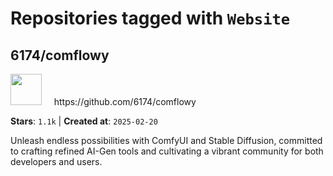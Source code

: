 # Repositories tagged with `Website`


## 6174/comflowy


<a href='https://github.com/6174/comflowy'>
<img src="https://avatars.githubusercontent.com/u/3872872?v=4" width="50" height="50"></a> &nbsp; &nbsp; https://github.com/6174/comflowy

**Stars**: `1.1k` | **Created at**: `2025-02-20`


Unleash endless possibilities with ComfyUI and Stable Diffusion, committed to crafting refined AI-Gen tools and cultivating a vibrant community for both developers and users. 
